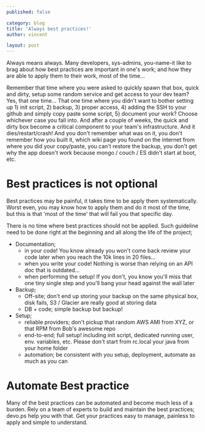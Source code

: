 ```yaml
---
published: false

category: blog
title: 'Always best practices!'
author: vincent

layout: post
---
```


Always means always. Many developers, sys-admins, you-name-it like to brag about how best practices are important in one's work; and how they are able to apply them to their work, most of the time... 

Remember that time where you were asked to quickly spawn that box, quick and dirty, setup some random service and get access to your dev team? Yes, that one time... That one time where you didn't want to bother setting up 1) init script, 2) backup, 3) proper access, 4) adding the SSH to your github and simply copy paste some script, 5) document your work? Choose whichever case you fall into. And after a couple of weeks, the quick and dirty box become a critical component to your team's infrastructure. And it dies/restart/crash! And you don't remember what was on it, you don't remember how you built it, which wiki page you found on the internet from where you did your copy/paste, you can't restore the backup, you don't get why the app doesn't work because mongo / couch / ES didn't start at boot, etc.

# Best practices is not optional

Best practices may be painful, it takes time to be apply them systematically. Worst even, you may know how to apply them and do it most of the time, but this is that 'most of the time' that will fail you that specific day.

There is no time where best practices should not be applied. Such guideline need to be done right at the beginning and all along the life of the project;

- Documentation; 
  - in your code! You know already you won't come back review your code later when you reach the 10k lines in 20 files...
  - when you write your code! Nothing is worse than relying on an API doc that is outdated...
  - when performing the setup! If you don't, you know you'll miss that one tiny single step and you'll bang your head against the wall later
- Backup;
  - Off-site; don't end up storing your backup on the same physical box, disk fails, S3 / Glacier are really good at storing data
  - DB + code; simple backup but backup!
- Setup;
  - reliable providers; don't pickup that random AWS AMI from XYZ, or that RPM from Bob's awesome repo
  - end-to-end; full setup! including init script, dedicated running user, env. variables, etc. Please don't start from rc.local your java from your home folder
  - automation; be consistent with you setup, deployment, automate as much as you can

# Automate Best practice

Many of the best practices can be automated and become much less of a burden. Rely on a team of experts to build and maintain the best practices; devo.ps help you with that. Get your practices easy to manage, painless to apply and simple to understand.